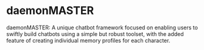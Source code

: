 # daemonMASTER
daemonMASTER: A unique chatbot framework focused on enabling users to swiftly build chatbots using a simple but robust toolset, with the added feature of creating individual memory profiles for each character.
